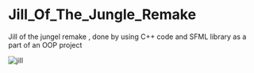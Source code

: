 # Jill_Of_The_Jungle_Remake

Jill of the jungel remake , done by using C++ code and SFML library as a part of an OOP project

![jill](https://user-images.githubusercontent.com/79790637/109725640-1c11e380-7bba-11eb-93ce-56881476724e.gif)
